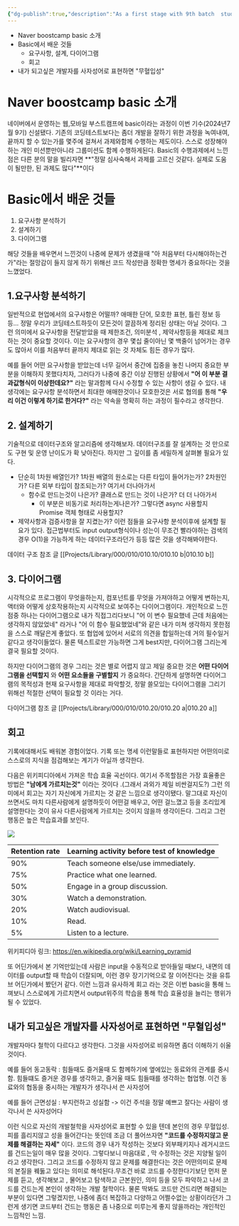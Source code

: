 ```yaml
---
{"dg-publish":true,"description":"As a first stage with 9th batch  student, it was an opportunity to think about the \"basics\" as a comprehensive developer, including analyzing requirements, designing data, organizing, and evaluating algorithms and performance before running the two-week program.","permalink":"/projects/library/entrance/090-10-a/","dgPassFrontmatter":true,"noteIcon":"0","created":"2024-07-09T14:09:17.590+09:00","updated":"2024-07-09T16:29:29.251+09:00"}
---
```



- Naver boostcamp basic 소개
- Basic에서 배운 것들
	- 요구사항, 설계, 다이어그램
	- 회고
- 내가 되고싶은 개발자를 사자성어로 표현하면 "무혈입성"




# Naver boostcamp basic 소개

네이버에서 운영하는 웹,모바일 부스트캠프에 basic이라는 과정이 이번 기수(2024년7월 9기) 신설됐다. 기존의 코딩테스트보다는 좀더 개발을 잘하기 위한 과정을 녹여내여, 끝까지 할 수 있는가를 몇주에 걸쳐서 과제와함께 수행하는 제도이다.
스스로 성장해야하는 개인 미션뿐만아니라 그룹미션도 함께 수행하게된다. Basic의 수행과제에서 느낀점은 다른 분의 말을 빌리자면 **"정말 심사숙해서 과제를 고르신 것같다. 실제로 도움이 될만한, 된 과제도 많다"**이다




# Basic에서 배운 것들

1. 요구사항 분석하기
2. 설계하기
3. 다이어그램

해당 것들을 배우면서 느낀것이 나중에 문제가 생겼을때 "아 처음부터 다시해야하는건가"라는 절망감이 들지 않게 하기 위해선 코드 작성만큼 정확한 명세가 중요하다는 것을 느꼈었다.

## 1.요구사항 분석하기
일반적으로 현업에서의 요구사항은 어떨까? 애매한 단어, 모호한 표현, 틀린 정보 등등... 정말 우리가 코딩테스트하듯이 모든것이 깔끔하게 정리된 상태는 아닐 것이다. 그런 의미에서 요구사항을 전달받았을 때 제한조건, 의미분석 , 제약사항등을 제대로 체크하는 것이 중요할 것이다. 이는 요구사항의 경우 몇십 줄이아닌 몇 백줄이 넘어가는 경우도 많아서 이를 처음부터 끝까지 제대로 읽는 것 자체도 힘든 경우가 많다.

예를 들어 어떤 요구사항을 받았는데 너무 길어서 중간에 집중을 놓친 나머지 중요한 부분을 이해하지 못했다치자, 그러다가 나중에 중간 이상 진행된 상황에서 **"어 이 부분 결과값형식이 이상한데요?"** 라는 말과함께 다시 수정할 수 있는 사항이 생길 수 있다. 내 생각에는 요구사항 분석하면서 최대한 애매한것이나 모호한것은 서로 협의를 통해 **"우리 이건 이렇게 하기로 한거다?"** 라는 약속을 명확히 하는 과정이 필수라고 생각한다.


## 2. 설계하기
기술적으로 데이터구조와 알고리즘에 생각해보자. 데이터구조를 잘 설계하는 것 만으로도 구현 및 운영 난이도가 확 낮아진다. 하지만 그 깊이를 좀 세밀하게 살펴볼 필요가 있다. 

- 단순히 1차원 배열인가? 1차원 배열의 원소로는 다른 타입이 들어가는가? 2차원인가? 다른 외부 타입이 참조되는가? 여기서 더나아가서
	- 함수로 만드는것이 나은가? 클래스로 만드는 것이 나은가? 더 더 나아가서
		- 이 부분은 비동기로 처리하는게나은가? 그렇다면 async 사용할지 Promise 객체 형태로 사용할지?
- 제약사항과 검증사항을 잘 지켰는가?
이런 점들을 요구사항 분석이후에 설계할 필요가 있다. 접근법부터도 input output형식이나 성는이 무조건 빨라야하는 검색의 경우 O(1)을 가능하게 하는 데이터구조라던가 등등 많은 것을 생각해봐야한다.

데이터 구조 참조 글 [[Projects/Library/000/010/010.10/010.10 b\|010.10 b]]


## 3. 다이어그램
시각적으로 프로그램이 무엇을하는지, 컴포넌트를 무엇을 가져야하고 어떻게 변하는지, 액터와 어떻게 상호작용하는지 시각적으로 보여주는 다이어그램이다.
개인적으로 느낀점중 하나는 다이어그램으로 내가 직접그리다보니 "어 이 변수 필요했네 근데 처음에는 생각하지 않았었네" 라거나 "어 이 함수 필요했었네"와 같은 내가 미쳐 생각하지 못한점을 스스로 깨달은게 좋았다. 또 협업에 있어서 서로의 의견을 합일하는데 거의 필수일거 같다고 생각이들었다. 물론 텍스트로만 가능하면 그게 best지만, 다이어그램 그리는게 결국 필요할 것이다.

하지만 다이어그램의 경우 그리는 것은 별로 어렵지 않고 제일 중요한 것은 **어떤 다이어그램을 선택할지** 와 **어떤 요소들을 구별할지** 가 중요하다. 간단하게 설명하면 다이어그램의 목적성과 현재 요구사항을 제대로 파악할것, 정말 쓸모있는 다이어그램을 그리기 위해선 적절한 선택이 필요할 것 이라는 거다. 

다이어그램 참조 글 [[Projects/Library/000/010/010.20/010.20 a\|010.20 a]]



## 회고
기록에대해서도 배워본 경험이었다. 기록 또는 명세 이런말들로 표현하지만 어떤의미로 스스로의 지식을 점검해보는 계기가 아닐까 생각한다.

다음은 위키피디아에서 가져온 학습 효율 곡선이다.
여기서 주목할점은 가장 효율좋은 방법은 **"남에게 가르치는것"** 이라는 것이다 .(그래서 과외가 제일 비싼걸지도?) 그런 의미에서 회고는 자기 자신에게 가르치는 것 같은 느낌으로 생각이됐다. 말그대로 자신이 쓰면서도 마치 다른사람에게 설명하듯이 어떤걸 배우고, 어떤 걸느꼈고 등을 조리있게 설명한다는 것이 유사 다른사람에게 가르치는 것이지 않을까 생각이든다. 그리고 그런 행동은 높은 학습효과를 보인다.

![](https://i.imgur.com/anZcKja.png)

|Retention rate|Learning activity before test of knowledge|
|---|---|
|90%|Teach someone else/use immediately.|
|75%|Practice what one learned.|
|50%|Engage in a group discussion.|
|30%|Watch a demonstration.|
|20%|Watch audiovisual.|
|10%|Read.|
|5%|Listen to a lecture.|

위키피디아 링크: https://en.wikipedia.org/wiki/Learning_pyramid

또 어딘가에서 본 기억만있는데 사람은 input을 수동적으로 받아들일 때보다, 내면의 데이터를 output할 때 학습이 더잘되며, 이런 경우 장기기억으로 잘 이어진다는 것을 유튜브 어딘가에서 봤던거 같다. 이런 느낌과 유사하게 회고 라는 것은 이번 basic을 통해 느껴보니 스스로에게 가르치면서 output위주의 학습을 통해 학습 효율성을 늘리는 행위가 될 수 있었다. 



## 내가 되고싶은 개발자를 사자성어로 표현하면 "무혈입성"

개발자마다 철학이 다르다고 생각한다. 그것을 사자성어로 비유하면 좀더 이해하기 쉬울것이다.

예를 들어 동고동락
: 힘들때도 즐거울때 도 함께하기에 옆에있는 동료와의 관계를 중시함. 힘들떄도 즐거운 경우를 생각하고, 즐거울 때도 힘들때를 생각하는 협업형.
이건 동료와의 협동을 중시하는 개발자가 생각나서 쓴 사자성어


예를 들어 근면성실
: 부지런하고 성실함
-> 이건 주석을 정말 예쁘고 잘다는 사람이 생각나서 쓴 사자성어다

이런 식으로 자신의 개발철학을 사자성어로 표현할 수 있을 텐데 본인의 경우 무혈입성.
피를 흘리지않고 성을 들어간다는 뜻인데 조금 더 풀어쓰자면 **"코드를 수정하지않고 문제를 해결하는 자세"** 이다. 코드의 경우 내가 작성하는 것보다 외부패키지나  레거시코드를 건드는일이 매우 많을 것이다. 그렇다보니  마음대로 , 막 수정하는 것은 지양될 일이라고 생각한다.
그리고 코드를 수정하지 않고 문제를 해결한다는 것은 어떤의미로 문제의 본질을 꿰둟고 있다는 의미로 해석된다.무조건 바로 코드를 수정한다기보단 먼저 문제를 듣고, 생각해보고 , 물어보고 탐색하고  근본원인, 의미 등을 모두 파악하고 나서 코드를 건드는게 본인이 생각하는 개발 철학이다. 물론 딱봐도 코드만 건드리면 해결되는부분이 있다면 그렇겠지만, 나중에 좀더 복잡하고 다양하고 어쩔수없는 상황이라던가 그런게 생기면 코드부터 건드는 행동은 좀 나중으로 미루는게 좋지 않을까라는 개인적인 느낌적인 느낌.